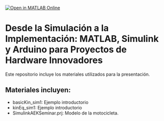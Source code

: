 [![Open in MATLAB Online](https://www.mathworks.com/images/responsive/global/open-in-matlab-online.svg)](https://matlab.mathworks.com/open/github/v1?repo=gabyarellano/ArduinoEngineeringKit)
# Desde la Simulación a la Implementación: MATLAB, Simulink y Arduino para Proyectos de Hardware Innovadores

Este repositorio incluye los materiales utilizados para la presentación.

## Materiales incluyen:
* basicKin_sim1: Ejemplo introductorio
* kinEq_sim1: Ejemplo introductorio
* SimulinkAEKSeminar.prj: Modelo de la motocicleta.
